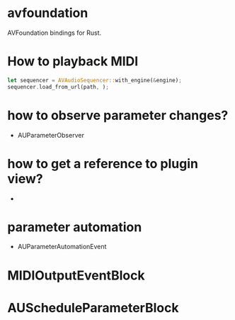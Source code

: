 # avfoundation

AVFoundation bindings for Rust.

# How to playback MIDI
```rust
let sequencer = AVAudioSequencer::with_engine(&engine);
sequencer.load_from_url(path, );
```


# how to observe parameter changes?
* AUParameterObserver

# how to get a reference to plugin view?
* 

# parameter automation
* AUParameterAutomationEvent

# MIDIOutputEventBlock
# AUScheduleParameterBlock